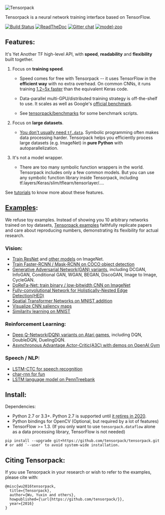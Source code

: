 ![Tensorpack](.github/tensorpack.png)

Tensorpack is a neural network training interface based on TensorFlow.

[![Build Status](https://travis-ci.org/tensorpack/tensorpack.svg?branch=master)](https://travis-ci.org/tensorpack/tensorpack)
[![ReadTheDoc](https://readthedocs.org/projects/tensorpack/badge/?version=latest)](http://tensorpack.readthedocs.io/en/latest/index.html)
[![Gitter chat](https://img.shields.io/badge/chat-on%20gitter-46bc99.svg)](https://gitter.im/tensorpack/users)
[![model-zoo](https://img.shields.io/badge/model-zoo-brightgreen.svg)](http://models.tensorpack.com)
## Features:

It's Yet Another TF high-level API, with __speed__, __readability__ and __flexibility__ built together.

1. Focus on __training speed__.
	+ Speed comes for free with Tensorpack -- it uses TensorFlow in the __efficient way__ with no extra overhead.
	  On common CNNs, it runs training [1.2~5x faster](https://github.com/tensorpack/benchmarks/tree/master/other-wrappers) than the equivalent Keras code.

	+ Data-parallel multi-GPU/distributed training strategy is off-the-shelf to use.
      It scales as well as Google's [official benchmark](https://www.tensorflow.org/performance/benchmarks).

	+ See [tensorpack/benchmarks](https://github.com/tensorpack/benchmarks) for
      some benchmark scripts.

2. Focus on __large datasets__.
	+ [You don't usually need `tf.data`](http://tensorpack.readthedocs.io/tutorial/input-source.html#tensorflow-reader-cons).
      Symbolic programming often makes data processing harder.
	  Tensorpack helps you efficiently process large datasets (e.g. ImageNet) in __pure Python__ with autoparallelization.

3. It's not a model wrapper.
	+ There are too many symbolic function wrappers in the world. Tensorpack includes only a few common models.
	  But you can use any symbolic function library inside Tensorpack, including tf.layers/Keras/slim/tflearn/tensorlayer/....

See [tutorials](http://tensorpack.readthedocs.io/tutorial/index.html#user-tutorials) to know more about these features.

## [Examples](examples):

We refuse toy examples.
Instead of showing you 10 arbitrary networks trained on toy datasets,
[Tensorpack examples](examples) faithfully replicate papers and care about reproducing numbers,
demonstrating its flexibility for actual research.

### Vision:
+ [Train ResNet](examples/ResNet) and [other models](examples/ImageNetModels) on ImageNet.
+ [Train Faster-RCNN / Mask-RCNN on COCO object detection](examples/FasterRCNN)
+ [Generative Adversarial Network(GAN) variants](examples/GAN), including DCGAN, InfoGAN, Conditional GAN, WGAN, BEGAN, DiscoGAN, Image to Image, CycleGAN.
+ [DoReFa-Net: train binary / low-bitwidth CNN on ImageNet](examples/DoReFa-Net)
+ [Fully-convolutional Network for Holistically-Nested Edge Detection(HED)](examples/HED)
+ [Spatial Transformer Networks on MNIST addition](examples/SpatialTransformer)
+ [Visualize CNN saliency maps](examples/Saliency)
+ [Similarity learning on MNIST](examples/SimilarityLearning)

### Reinforcement Learning:
+ [Deep Q-Network(DQN) variants on Atari games](examples/DeepQNetwork), including DQN, DoubleDQN, DuelingDQN.
+ [Asynchronous Advantage Actor-Critic(A3C) with demos on OpenAI Gym](examples/A3C-Gym)

### Speech / NLP:
+ [LSTM-CTC for speech recognition](examples/CTC-TIMIT)
+ [char-rnn for fun](examples/Char-RNN)
+ [LSTM language model on PennTreebank](examples/PennTreebank)

## Install:

Dependencies:

+ Python 2.7 or 3.3+. Python 2.7 is supported until [it retires in 2020](https://pythonclock.org/).
+ Python bindings for OpenCV (Optional, but required by a lot of features)
+ TensorFlow >= 1.3. (If you only want to use `tensorpack.dataflow` alone as a data processing library, TensorFlow is not needed)
```
pip install --upgrade git+https://github.com/tensorpack/tensorpack.git
# or add `--user` to avoid system-wide installation.
```

## Citing Tensorpack:

If you use Tensorpack in your research or wish to refer to the examples, please cite with:
```
@misc{wu2016tensorpack,
  title={Tensorpack},
  author={Wu, Yuxin and others},
  howpublished={\url{https://github.com/tensorpack/}},
  year={2016}
}
```
